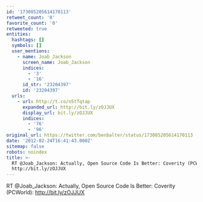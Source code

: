 ```yaml
---
id: '173085205614170113'
retweet_count: '0'
favorite_count: '0'
retweeted: true
entities:
  hashtags: []
  symbols: []
  user_mentions:
    - name: Joab Jackson
      screen_name: Joab_Jackson
      indices:
        - '3'
        - '16'
      id_str: '23204397'
      id: '23204397'
  urls:
    - url: http://t.co/n5tTqtap
      expanded_url: http://bit.ly/zOJJUX
      display_url: bit.ly/zOJJUX
      indices:
        - '76'
        - '96'
original_url: https://twitter.com/benbalter/status/173085205614170113
date: '2012-02-24T16:41:43.000Z'
sitemap: false
robots: noindex
title: >-
  RT @Joab_Jackson: Actually, Open Source Code Is Better: Coverity (PCWorld):
  http://bit.ly/zOJJUX
---
```


RT @Joab_Jackson: Actually, Open Source Code Is Better: Coverity (PCWorld): http://bit.ly/zOJJUX